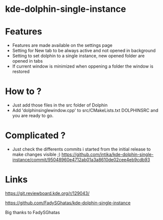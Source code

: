 # kde-dolphin-single-instance

# Features 
- Features are made available on the settings page 
- Setting for New tab to be always active and not opened in background 
- Setting to set dolphin to a single instance, new opened folder are opened in tabs 
- If current window is minimized when oppening a folder the window is restored 

# How to ?
- Just add those files in the src folder of Dolphin 
- Add 'dolphinsinglewindow.cpp' to src/CMakeLists.txt DOLPHINSRC and you are ready to go.

# Complicated ? 
- Just check the differents commits i started from the initial release to make changes visible ;)
https://github.com/intika/kde-dolphin-single-instance/commit/95048960e4712ab01a3a8610de02cee4eb9cdb93

# Links
https://git.reviewboard.kde.org/r/129043/

https://github.com/FadySGhatas/kde-dolphin-single-instance

Big thanks to FadySGhatas

